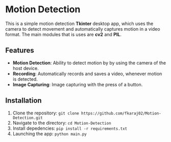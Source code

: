 # Motion Detection
This is a simple motion detection **Tkinter** desktop app, which uses the camera to detect movement and automatically captures motion in a video format. The main modules that is uses are **cv2** and **PIL**.

## Features
- **Motion Detection**: Ability to detect motion by by using the camera of the host device.
- **Recording**: Automatically records and saves a video, whenever motion is detected.
- **Image Capturing**: Image capturing with the press of a button.

## Installation

1. Clone the repository:
```git clone https://github.com/fkaraj02/Motion-Detection.git```
2. Navigate to the directory:
```cd Motion-Detection```
3. Install depedencies:
```pip install -r requirements.txt```
4. Launching the app:
```python main.py```
